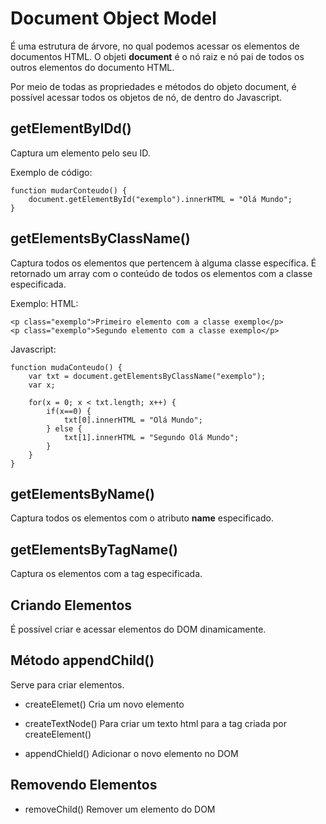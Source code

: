 # Document Object Model

É uma estrutura de árvore, no qual podemos acessar os elementos de documentos HTML. O objeti <b>document</b> é o nó raiz e nó pai de todos os outros elementos do documento HTML.

Por meio de todas as propriedades e métodos do objeto document, é possível acessar todos os objetos de nó, de dentro do Javascript.

## getElementByIDd()

Captura um elemento pelo seu ID.

Exemplo de código:
```
function mudarConteudo() {
    document.getElementById("exemplo").innerHTML = "Olá Mundo";
}
```

## getElementsByClassName()

Captura todos os elementos que pertencem à alguma classe específica. É retornado um array com o conteúdo de todos os elementos com a classe especificada.

Exemplo:
HTML:
```
<p class="exemplo">Primeiro elemento com a classe exemplo</p>
<p class="exemplo">Segundo elemento com a classe exemplo</p>
```

Javascript:
```
function mudaConteudo() {
    var txt = document.getElementsByClassName("exemplo");
    var x;

    for(x = 0; x < txt.length; x++) {
        if(x==0) {
            txt[0].innerHTML = "Olá Mundo";
        } else {
            txt[1].innerHTML = "Segundo Olá Mundo";
        }
    }
}
```

## getElementsByName()

Captura todos os elementos com o atributo <b>name</b> especificado.

## getElementsByTagName()

Captura os elementos com a tag especificada.


## Criando Elementos

É possível criar e acessar elementos do DOM dinamicamente.

## Método appendChild()

Serve para criar elementos.

* createElemet()
Cria um novo elemento

* createTextNode()
Para criar um texto html para a tag criada por createElement()

* appendChield()
Adicionar o novo elemento no DOM

## Removendo Elementos

* removeChild()
Remover um elemento do DOM
